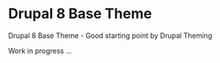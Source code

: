 # Drupal 8 Base Theme
Drupal 8 Base Theme - Good starting point by Drupal Theming

Work in progress ...
